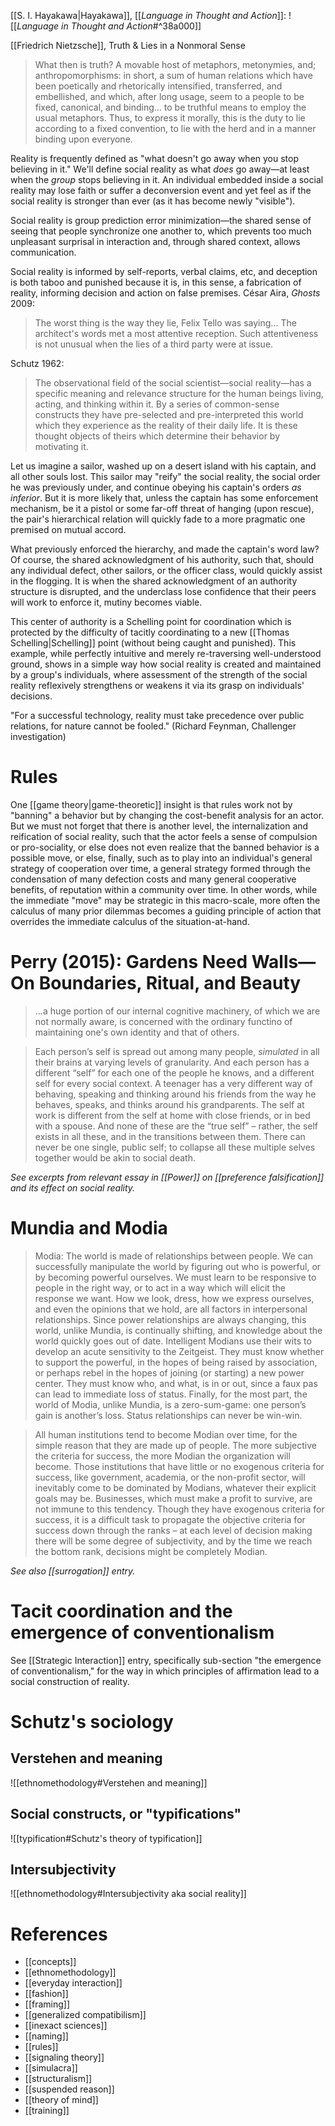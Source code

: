 [[S. I. Hayakawa|Hayakawa]], [[_Language in Thought and Action_]]:
![[_Language in Thought and Action_#^38a000]]

[[Friedrich Nietzsche]], Truth & Lies in a Nonmoral Sense

> What then is truth? A movable host of metaphors, metonymies, and; anthropomorphisms: in short, a sum of human relations which have been poetically and rhetorically intensified, transferred, and embellished, and which, after long usage, seem to a people to be fixed, canonical, and binding... to be truthful means to employ the usual metaphors. Thus, to express it morally, this is the duty to lie according to a fixed convention, to lie with the herd and in a manner binding upon everyone.

Reality is frequently defined as "what doesn't go away when you stop believing in it." We'll define social reality as what _does_ go away—at least when the _group_ stops believing in it. An individual embedded inside a social reality may lose faith or suffer a deconversion event and yet feel as if the social reality is stronger than ever (as it has become newly "visible").

Social reality is group prediction error minimization—the shared sense of seeing that people synchronize one another to, which prevents too much unpleasant surprisal in interaction and, through shared context, allows communication.

Social reality is informed by self-reports, verbal claims, etc, and deception is both taboo and punished because it is, in this sense, a fabrication of reality, informing decision and action on false premises. César Aira, _Ghosts_ 2009:

> The worst thing is the way they lie, Felix Tello was saying... The architect's words met a most attentive reception. Such attentiveness is not unusual when the lies of a third party were at issue.

Schutz 1962:

> The observational field of the social scientist—social reality—has a specific meaning and relevance structure for the human beings living, acting, and thinking within it. By a series of common-sense constructs they have pre-selected and pre-interpreted this world which they experience as the reality of their daily life. It is these thought objects of theirs which determine their behavior by motivating it.

Let us imagine a sailor, washed up on a desert island with his captain, and all other souls lost. This sailor may "reify" the social reality, the social order he was previously under, and continue obeying his captain's orders _as inferior_. But it is more likely that, unless the captain has some enforcement mechanism, be it a pistol or some far-off threat of hanging (upon rescue), the pair's hierarchical relation will quickly fade to a more pragmatic one premised on mutual accord. 

What previously enforced the hierarchy, and made the captain's word law? Of course, the shared acknowledgment of his authority, such that, should any individual defect, other sailors, or the officer class, would quickly assist in the flogging. It is when the shared acknowledgment of an authority structure is disrupted, and the underclass lose confidence that their peers will work to enforce it, mutiny becomes viable.

This center of authority is a Schelling point for coordination which is protected by the difficulty of tacitly coordinating to a new [[Thomas Schelling|Schelling]] point (without being caught and punished). This example, while perfectly intuitive and merely re-traversing well-understood ground, shows in a simple way how social reality is created and maintained by a group's individuals, where assessment of the strength of the social reality reflexively strengthens or weakens it via its grasp on individuals' decisions.

"For a successful technology, reality must take precedence over public relations, for nature cannot be fooled." (Richard Feynman, Challenger investigation)

# Rules

One [[game theory|game-theoretic]] insight is that rules work not by "banning" a behavior but by changing the cost-benefit analysis for an actor. But we must not forget that there is another level, the internalization and reification of social reality, such that the actor feels a sense of compulsion or pro-sociality, or else does not even realize that the banned behavior is a possible move, or else, finally, such as to play into an individual's general strategy of cooperation over time, a general strategy formed through the condensation of many defection costs and many general cooperative benefits, of reputation within a community over time. In other words, while the immediate "move" may be strategic in this macro-scale, more often the calculus of many prior dilemmas becomes a guiding principle of action that overrides the immediate calculus of the situation-at-hand.

# Perry (2015): Gardens Need Walls—On Boundaries, Ritual, and Beauty

> ...a huge portion of our internal cognitive machinery, of which we are not normally aware, is concerned with the ordinary functino of maintaining one's own identity and that of others.

> Each person’s self is spread out among many people, _simulated_ in all their brains at varying levels of granularity. And each person has a different “self” for each one of the people he knows, and a different self for every social context. A teenager has a very different way of behaving, speaking and thinking around his friends from the way he behaves, speaks, and thinks around his grandparents. The self at work is different from the self at home with close friends, or in bed with a spouse. And none of these are the “true self” – rather, the self exists in all these, and in the transitions between them. There can never be one single, public self; to collapse all these multiple selves together would be akin to social death.

_See excerpts from relevant essay in [[Power]] on [[preference falsification]] and its effect on social reality._

# Mundia and Modia

> Modia: The world is made of relationships between people. We can successfully manipulate the world by figuring out who is powerful, or by becoming powerful ourselves. We must learn to be responsive to people in the right way, or to act in a way which will elicit the response we want. How we look, dress, how we express ourselves, and even the opinions that we hold, are all factors in interpersonal relationships. Since power relationships are always changing, this world, unlike Mundia, is continually shifting, and knowledge about the world quickly goes out of date. Intelligent Modians use their wits to develop an acute sensitivity to the Zeitgeist. They must know whether to support the powerful, in the hopes of being raised by association, or perhaps rebel in the hopes of joining (or starting) a new power center. They must know who, and what, is in or out, since a faux pas can lead to immediate loss of status. Finally, for the most part, the world of Modia, unlike Mundia, is a zero-sum-game: one person’s gain is another’s loss. Status relationships can never be win-win.

> All human institutions tend to become Modian over time, for the simple reason that they are made up of people. The more subjective the criteria for success, the more Modian the organization will become. Those institutions that have little or no exogenous criteria for success, like government, academia, or the non-profit sector, will inevitably come to be dominated by Modians, whatever their explicit goals may be. Businesses, which must make a profit to survive, are not immune to this tendency. Though they have exogenous criteria for success, it is a difficult task to propagate the objective criteria for success down through the ranks – at each level of decision making there will be some degree of subjectivity, and by the time we reach the bottom rank, decisions might be completely Modian.

_See also [[surrogation]] entry._

# Tacit coordination and the emergence of conventionalism

See [[Strategic Interaction]] entry, specifically sub-section "the emergence of conventionalism," for the way in which principles of affirmation lead to a social construction of reality.

# Schutz's sociology

## Verstehen and meaning

![[ethnomethodology#Verstehen and meaning]]

## Social constructs, or "typifications"

![[typification#Schutz's theory of typification]]

## Intersubjectivity

![[ethnomethodology#Intersubjectivity aka social reality]]



# References

* [[concepts]]
* [[ethnomethodology]]
* [[everyday interaction]]
* [[fashion]]
* [[framing]]
* [[generalized compatibilism]]
* [[inexact sciences]]
* [[naming]]
* [[rules]]
* [[signaling theory]]
* [[simulacra]]
* [[structuralism]]
* [[suspended reason]]
* [[theory of mind]]
* [[training]]